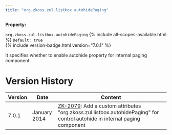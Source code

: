 ```yaml
---
title: "org.zkoss.zul.listbox.autohidePaging"
---
```


**Property:**

`org.zkoss.zul.listbox.autohidePaging`
{% include all-scopes-available.html %}
`Default: true`  
{% include version-badge.html version="7.0.1" %}

It specifies whether to enable autohide property for internal paging
component.

# Version History

| Version | Date         | Content                                                                                                                                                              |
|---------|--------------|----------------------------------------------------------------------------------------------------------------------------------------------------------------------|
| 7.0.1   | January 2014 | [ZK-2079](http://tracker.zkoss.org/browse/ZK-2079): Add a custom attributes "org.zkoss.zul.listbox.autohidePaging" for control autohide in internal paging component |
